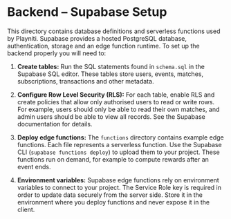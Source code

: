 # Backend – Supabase Setup

This directory contains database definitions and serverless functions used by Playniti.  Supabase provides a hosted PostgreSQL database, authentication, storage and an edge function runtime.  To set up the backend properly you will need to:

1. **Create tables:**  Run the SQL statements found in `schema.sql` in the Supabase SQL editor.  These tables store users, events, matches, subscriptions, transactions and other metadata.

2. **Configure Row Level Security (RLS):**  For each table, enable RLS and create policies that allow only authorised users to read or write rows.  For example, users should only be able to read their own matches, and admin users should be able to view all records.  See the Supabase documentation for details.

3. **Deploy edge functions:**  The `functions` directory contains example edge functions.  Each file represents a serverless function.  Use the Supabase CLI (`supabase functions deploy`) to upload them to your project.  These functions run on demand, for example to compute rewards after an event ends.

4. **Environment variables:**  Supabase edge functions rely on environment variables to connect to your project.  The Service Role key is required in order to update data securely from the server side.  Store it in the environment where you deploy functions and never expose it in the client.
